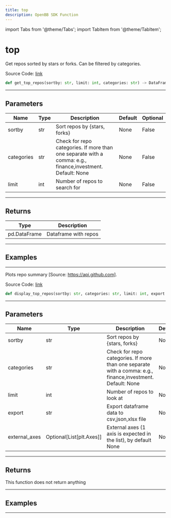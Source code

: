 ```yaml
---
title: top
description: OpenBB SDK Function
---
```


import Tabs from '@theme/Tabs';
import TabItem from '@theme/TabItem';

# top

<Tabs>
<TabItem value="model" label="Model" default>

Get repos sorted by stars or forks. Can be filtered by categories.

Source Code: [link](https://github.com/OpenBB-finance/OpenBBTerminal/tree/main/openbb_terminal/alternative/oss/github_model.py#L135)

```python
def get_top_repos(sortby: str, limit: int, categories: str) -> DataFrame
```
---

## Parameters

| Name | Type | Description | Default | Optional |
| ---- | ---- | ----------- | ------- | -------- |
| sortby | str | Sort repos by {stars, forks} | None | False |
| categories | str | Check for repo categories. If more than one separate with a comma: e.g., finance,investment. Default: None | None | False |
| limit | int | Number of repos to search for | None | False |

---

## Returns

| Type | Description |
| ---- | ----------- |
| pd.DataFrame | Dataframe with repos |

---

## Examples

---



</TabItem>
<TabItem value="view" label="View">

Plots repo summary [Source: https://api.github.com].

Source Code: [link](https://github.com/OpenBB-finance/OpenBBTerminal/tree/main/openbb_terminal/alternative/oss/github_view.py#L65)

```python
def display_top_repos(sortby: str, categories: str, limit: int, export: str, external_axes: Optional[List[matplotlib.axes._axes.Axes]]) -> None
```
---

## Parameters

| Name | Type | Description | Default | Optional |
| ---- | ---- | ----------- | ------- | -------- |
| sortby | str | Sort repos by {stars, forks} | None | False |
| categories | str | Check for repo categories. If more than one separate with a comma: e.g., finance,investment. Default: None | None | False |
| limit | int | Number of repos to look at | None | False |
| export | str | Export dataframe data to csv,json,xlsx file | None | False |
| external_axes | Optional[List[plt.Axes]] | External axes (1 axis is expected in the list), by default None | None | True |

---

## Returns

This function does not return anything

---

## Examples

---



</TabItem>
</Tabs>